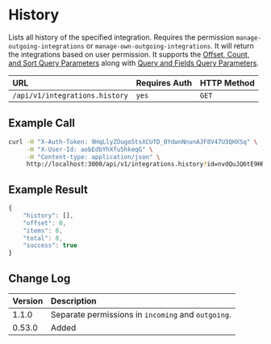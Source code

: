 # History

Lists all history of the specified integration. Requires the permission `manage-outgoing-integrations` or `manage-own-outgoing-integrations`. It will return the integrations based on user permission. It supports the [Offset, Count, and Sort Query Parameters](../../other-important-endpoints/offset-and-count-and-sort-info.md) along with [Query and Fields Query Parameters](../../other-important-endpoints/query-and-fields-info.md).

| URL | Requires Auth | HTTP Method |
| :--- | :--- | :--- |
| `/api/v1/integrations.history` | `yes` | `GET` |

## Example Call

```bash
curl -H "X-Auth-Token: 9HqLlyZOugoStsXCUfD_0YdwnNnunAJF8V47U3QHXSq" \
     -H "X-User-Id: aobEdbYhXfu5hkeqG" \
     -H "Content-type: application/json" \
     http://localhost:3000/api/v1/integrations.history?id=nvdQuJQ6tE9HRFBzd
```

## Example Result

```javascript
{
    "history": [],
    "offset": 0,
    "items": 0,
    "total": 0,
    "success": true
}
```

## Change Log

| Version | Description |
| :--- | :--- |
| 1.1.0 | Separate permissions in `incoming` and `outgoing`. |
| 0.53.0 | Added |


